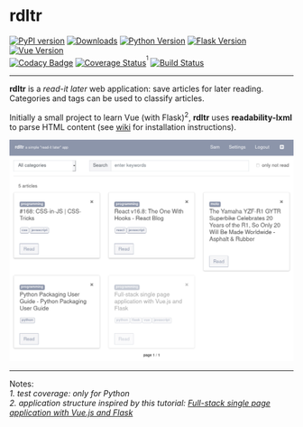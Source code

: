 # rdltr

[![PyPI version](https://img.shields.io/pypi/v/rdltr.svg)](https://pypi.org/project/rdltr/)
[![Downloads](https://pepy.tech/badge/rdltr)](https://pepy.tech/project/rdltr)
[![Python Version](https://img.shields.io/badge/python-3.6+-brightgreen.svg)](https://python.org)
[![Flask Version](https://img.shields.io/badge/flask-1.0-brightgreen.svg)](http://flask.pocoo.org/)
[![Vue Version](https://img.shields.io/badge/vue-2.6.8-brightgreen.svg)](https://vuejs.org/)  
[![Codacy Badge](https://api.codacy.com/project/badge/Grade/70a84eefaea5413abf464a053abf9d19)](https://www.codacy.com/app/SamR1/rdltr)
[![Coverage Status](https://coveralls.io/repos/github/SamR1/rdltr/badge.svg?branch=master)](https://coveralls.io/github/SamR1/rdltr?branch=master)<sup><sup>1</sup></sup>
[![Build Status](https://travis-ci.org/SamR1/rdltr.svg?branch=master)](https://travis-ci.org/SamR1/rdltr)

----

**rdltr** is a _read-it later_ web application: save articles for later reading.  
Categories and tags can be used to classify articles. 

Initially a small project to learn Vue (with Flask)<sup>2</sup>, **rdltr** uses **readability-lxml** to parse HTML content (see [wiki](https://github.com/SamR1/rdltr/wiki) for installation instructions).

![application snapshot](https://raw.githubusercontent.com/SamR1/rdltr/master/docs/snapshot.png)  

---

Notes:  
_1. test coverage: only for Python_  
_2. application structure inspired by this tutorial: [Full-stack single page application with Vue.js and Flask](https://codeburst.io/full-stack-single-page-application-with-vue-js-and-flask-b1e036315532)_  
